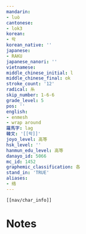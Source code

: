 ```yaml
---
mandarin:
- luò
cantonese:
- lok3
korean:
- 락
korean_native: ''
japanese:
- RAKU
japanese_nanori: ''
vietnamese:
middle_chinese_initial: l
middle_chinese_final: ɑk
stroke_count: '12'
radical: 糸
skip_number: 1-6-6
grade_level: 5
pos: ''
english:
- enmesh
- wrap around
羅馬字: lag
韓文: '[[락]]'
joyo_level: 高等
hsk_level: ''
hanmun_edu_level: 高等
danayo_id: 5066
mc_id: 1452
graphemic_classification: 各
stand_in: 'TRUE'
aliases:
- 络
---
```

```meta-bind-embed
[[nav/char_info]]
```

# Notes
